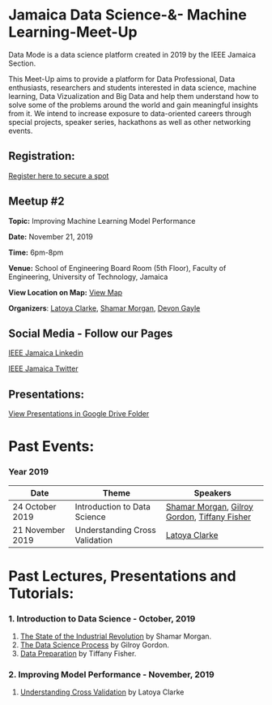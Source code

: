 # Jamaica Data Science-&- Machine Learning-Meet-Up

Data Mode is a data science platform created in 2019 by the IEEE Jamaica Section. 

This Meet-Up aims to provide a platform for Data Professional, Data enthusiasts, researchers and students interested in data science, machine learning, Data Vizualization and Big Data and help them understand how to solve some  of the problems around the world and gain meaningful insights from it. We intend to increase exposure to data-oriented careers through special projects, speaker series, hackathons as well as other networking events.

## Registration: 
[Register here to secure a spot](https://docs.google.com/forms/d/e/1FAIpQLScu618YX__rcM9XUzbNueR9jKO9HFrubglFgx1HboD1bBzOqA/viewform?usp=sf_link)



## Meetup #2

**Topic:** Improving Machine Learning Model Performance

**Date:** November 21, 2019

 **Time:** 6pm-8pm
 
 **Venue:** School of Engineering Board Room (5th Floor),  Faculty of Engineering, University of Technology, Jamaica
 
 **View Location on Map:** [View Map](https://www.google.sk/maps/place/University+of+Technology,+Jamaica/@18.0186275,-76.7434165,19.16z/data=!4m5!3m4!1s0x8edb3ed77252d65f:0xbe483695dda08fef!8m2!3d18.0170384!4d-76.7439025)

**Organizers**: [Latoya Clarke](https://www.linkedin.com/in/latoya-clarke-506010175/), [Shamar Morgan](https://www.linkedin.com/in/shamar-morgan-b-eng-a9b23857/), [Devon Gayle](https://www.linkedin.com/in/devon-gayle-14950a34/)  



## Social Media - **Follow our Pages** 



[IEEE Jamaica Linkedin](https://www.linkedin.com/in/ieee-jamaica-section-1074a0188/)

[IEEE Jamaica Twitter](https://twitter.com/IeeeJamaica)




## Presentations: 
[View Presentations in Google Drive Folder](https://drive.google.com/open?id=1regmh0z3p4F4T7BeeLXeGxsRNkgtqDNN)




# Past Events:

### Year 2019
| Date          | Theme           | Speakers  |
| ------------- |---------------| ---------|
| 24 October 2019    | Introduction to Data Science | [Shamar Morgan](https://www.linkedin.com/in/shamar-morgan-b-eng-a9b23857/), [Gilroy Gordon](https://www.linkedin.com/in/gilroygordon/), [Tiffany Fisher](https://www.linkedin.com/in/tiffany-fisher-rhoden-442b9aaa/) |
| 21 November 2019    | Understanding Cross Validation | [Latoya Clarke](https://www.linkedin.com/in/latoya-clarke-506010175/) |


# Past Lectures, Presentations and Tutorials:

### 1. Introduction to Data Science - October, 2019 
1. [The State of the Industrial Revolution](https://drive.google.com/open?id=1bSHiD-Ntvk6lS09Pg6cLBDCFR99uZLpB) by Shamar Morgan.
2. [The Data Science Process](https://drive.google.com/open?id=1o09qlouQnk46rXabQ3XZIo_UGWqhh5zg) by Gilroy Gordon.
3. [Data Preparation](https://github.com/datamodeja/Data-Science-Meet-Up/blob/master/Introduction%20to%20Data%20Science%20October%202019/Data%20Preparation.ipynb) by Tiffany Fisher.


### 2. Improving Model Performance - November, 2019 
1. [Understanding Cross Validation](https://drive.google.com/open?id=1sRCNQM9Lzb3tfWaqeud2K6jkpHU98LR8) by Latoya Clarke

